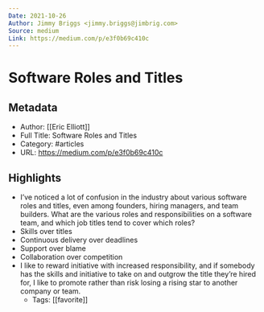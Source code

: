 ```yaml
---
Date: 2021-10-26
Author: Jimmy Briggs <jimmy.briggs@jimbrig.com>
Source: medium
Link: https://medium.com/p/e3f0b69c410c
---
```

# Software Roles and Titles

## Metadata
- Author: [[Eric Elliott]]
- Full Title: Software Roles and Titles
- Category: #articles
- URL: https://medium.com/p/e3f0b69c410c

## Highlights
- I’ve noticed a lot of confusion in the industry about various software roles and titles, even among founders, hiring managers, and team builders. What are the various roles and responsibilities on a software team, and which job titles tend to cover which roles?
- Skills over titles
- Continuous delivery over deadlines
- Support over blame
- Collaboration over competition
- I like to reward initiative with increased responsibility, and if somebody has the skills and initiative to take on and outgrow the title they’re hired for, I like to promote rather than risk losing a rising star to another company or team.
    - Tags: [[favorite]] 
